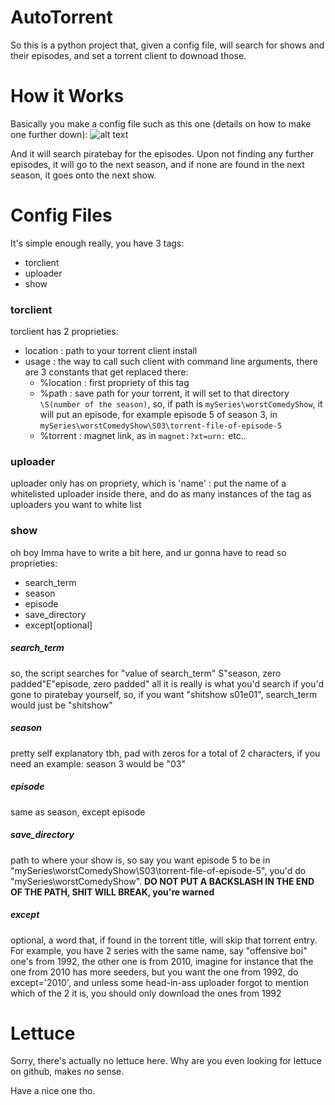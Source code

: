 # AutoTorrent

So this is a python project that, given a config file, will search for shows and their episodes, and set a torrent client to downoad those.

# How it Works

Basically you make a config file such as this one (details on how to make one further down):
![alt text](https://i.imgur.com/CUS98Ii.png)

And it will search piratebay for the episodes. Upon not finding any further episodes, it will go to the next season, and if none are found in the next season, it goes onto the next show.




# Config Files

It's simple enough really, you have 3 tags:
- torclient
- uploader
- show
  
  
### torclient
torclient has 2 proprieties:
  - location : path to your torrent client install
  - usage : the way to call such client with command line arguments, there are 3 constants that get replaced there:
    - %location : first propriety of this tag
    - %path : save path for your torrent, it will set to that directory `\S(number of the season)`, so, if path is `mySeries\worstComedyShow`, it will put an episode, for example episode 5 of season 3, in `mySeries\worstComedyShow\S03\torrent-file-of-episode-5`
    - %torrent : magnet link, as in `magnet:?xt=urn:` etc..
    
    
### uploader
uploader only has on propriety, which is 'name' : put the name of a whitelisted uploader inside there, and do as many instances of the tag as uploaders you want to white list


### show
oh boy Imma have to write a bit here, and ur gonna have to read
so proprieties:
  - search_term
  - season
  - episode
  - save_directory
  - except[optional]
  
##### search_term
so, the script searches for "value of search_term" S"season, zero padded"E"episode, zero padded"
all it is really is what you'd search if you'd gone to piratebay yourself, so, if you want "shitshow s01e01", search_term would just be "shitshow"

##### season
pretty self explanatory tbh, pad with zeros for a total of 2 characters, if you need an example: season 3 would be "03"

##### episode
same as season, except episode

##### save_directory
path to where your show is, so say you want episode 5 to be in "mySeries\worstComedyShow\S03\torrent-file-of-episode-5", you'd do "mySeries\worstComedyShow". **DO NOT PUT A BACKSLASH IN THE END OF THE PATH, SHIT WILL BREAK, you're warned**

##### except
optional, a word that, if found in the torrent title, will skip that torrent entry. For example, you have 2 series with the same name, say "offensive boi" one's from 1992, the other one is from 2010, imagine for instance that the one from 2010 has more seeders, but you want the one from 1992, do except='2010', and unless some head-in-ass uploader forgot to mention which of the 2 it is, you should only download the ones from 1992

# Lettuce
Sorry, there's actually no lettuce here. Why are you even looking for lettuce on github, makes no sense.

Have a nice one tho.
